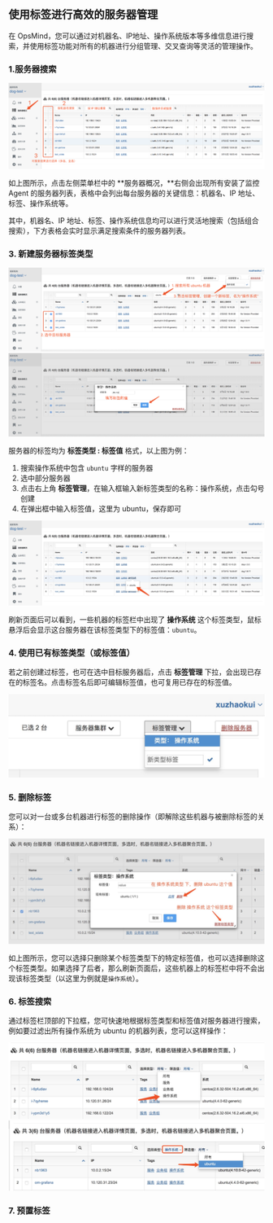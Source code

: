 ## 使用标签进行高效的服务器管理

在 OpsMind，您可以通过对机器名、IP地址、操作系统版本等多维信息进行搜索，并使用标签功能对所有的机器进行分组管理、交叉查询等灵活的管理操作。

### 1.服务器搜索

![](/assets/import.png)

如上图所示，点击左侧菜单栏中的 **服务器概况，**右侧会出现所有安装了监控 Agent 的服务器列表，表格中会列出每台服务器的关键信息：机器名、IP 地址、标签、操作系统等。

其中，机器名、IP 地址、标签、操作系统信息均可以进行灵活地搜索（包括组合搜索），下方表格会实时显示满足搜索条件的服务器列表。

### 3. 新建服务器标签类型

![](/assets/new-host-label.png)
![](/assets/new-host-label-2.png)

服务器的标签均为 **标签类型 : 标签值** 格式，以上图为例：

1. 搜索操作系统中包含 `ubuntu` 字样的服务器
2. 选中部分服务器
3. 点击右上角 **标签管理**，在输入框输入新标签类型的名称：操作系统，点击勾号创建
4. 在弹出框中输入标签值，这里为 ubuntu，保存即可

![](/assets/host-label-3.png)

刷新页面后可以看到，一些机器的标签栏中出现了 **操作系统** 这个标签类型，鼠标悬浮后会显示这台服务器在该标签类型下的标签值：`ubuntu`。

### 4. 使用已有标签类型（或标签值）

若之前创建过标签，也可在选中目标服务器后，点击 **标签管理** 下拉，会出现已存在的标签名。点击标签名后即可编辑标签值，也可复用已存在的标签值。

![](/assets/host-label-sel.png)

### 5. 删除标签

您可以对一台或多台机器进行标签的删除操作（即解除这些机器与被删除标签的关系）：

![](/assets/host-label-del.png)

如上图所示，您可以选择只删除某个标签类型下的特定标签值，也可以选择删除这个标签类型。如果选择了后者，那么刷新页面后，这些机器上的标签栏中将不会出现该标签类型（以这里为例就是`操作系统`）。

### 6. 标签搜索

通过标签栏顶部的下拉框，您可快速地根据标签类型和标签值对服务器进行搜索，例如要过滤出所有操作系统为 ubuntu 的机器列表，您可以这样操作：

![](/assets/host-label-query-1.png)
![](/assets/host-label-query-2.png)

### 7. 预置标签








